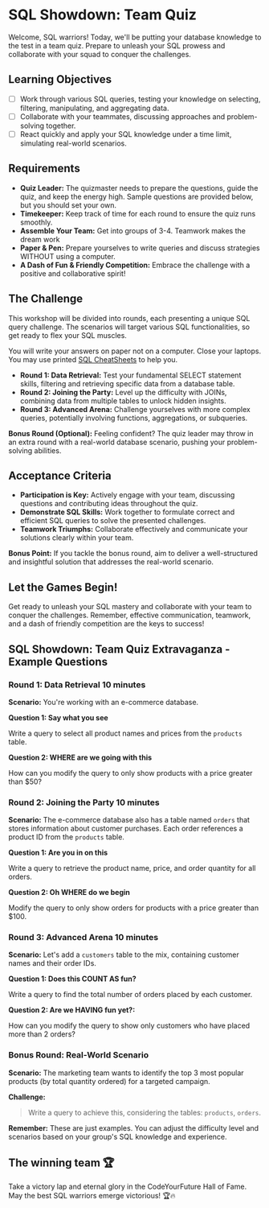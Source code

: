 # SQL Showdown: Team Quiz

Welcome, SQL warriors! Today, we'll be putting your database knowledge to the test in a team quiz. Prepare to unleash your SQL prowess and collaborate with your squad to conquer the challenges.

## Learning Objectives

- [ ] Work through various SQL queries, testing your knowledge on selecting, filtering, manipulating, and aggregating data.
- [ ] Collaborate with your teammates, discussing approaches and problem-solving together.
- [ ] React quickly and apply your SQL knowledge under a time limit, simulating real-world scenarios.

## Requirements

- **Quiz Leader:** The quizmaster needs to prepare the questions, guide the quiz, and keep the energy high. Sample questions are provided below, but you should set your own.
- **Timekeeper:** Keep track of time for each round to ensure the quiz runs smoothly.
- **Assemble Your Team:** Get into groups of 3-4. Teamwork makes the dream work
- **Paper & Pen:** Prepare yourselves to write queries and discuss strategies WITHOUT using a computer.
- **A Dash of Fun & Friendly Competition:** Embrace the challenge with a positive and collaborative spirit!

## The Challenge

This workshop will be divided into rounds, each presenting a unique SQL query challenge. The scenarios will target various SQL functionalities, so get ready to flex your SQL muscles.

You will write your answers on paper not on a computer. Close your laptops. You may use printed [SQL CheatSheets](https://learnsql.com/blog/sql-basics-cheat-sheet/) to help you.

- **Round 1: Data Retrieval:** Test your fundamental SELECT statement skills, filtering and retrieving specific data from a database table.
- **Round 2: Joining the Party:** Level up the difficulty with JOINs, combining data from multiple tables to unlock hidden insights.
- **Round 3: Advanced Arena:** Challenge yourselves with more complex queries, potentially involving functions, aggregations, or subqueries.

**Bonus Round (Optional):** Feeling confident? The quiz leader may throw in an extra round with a real-world database scenario, pushing your problem-solving abilities.

## Acceptance Criteria

- **Participation is Key:** Actively engage with your team, discussing questions and contributing ideas throughout the quiz.
- **Demonstrate SQL Skills:** Work together to formulate correct and efficient SQL queries to solve the presented challenges.
- **Teamwork Triumphs:** Collaborate effectively and communicate your solutions clearly within your team.

**Bonus Point:** If you tackle the bonus round, aim to deliver a well-structured and insightful solution that addresses the real-world scenario.

## Let the Games Begin!

Get ready to unleash your SQL mastery and collaborate with your team to conquer the challenges. Remember, effective communication, teamwork, and a dash of friendly competition are the keys to success!

## SQL Showdown: Team Quiz Extravaganza - Example Questions

### Round 1: Data Retrieval 10 minutes

**Scenario:** You're working with an e-commerce database.

**Question 1: Say what you see**

Write a query to select all product names and prices from the `products` table.

**Question 2: WHERE are we going with this**

How can you modify the query to only show products with a price greater than $50?

### Round 2: Joining the Party 10 minutes

**Scenario:** The e-commerce database also has a table named `orders` that stores information about customer purchases. Each order references a product ID from the `products` table.

**Question 1: Are you in on this**

Write a query to retrieve the product name, price, and order quantity for all orders.

**Question 2: Oh WHERE do we begin**

Modify the query to only show orders for products with a price greater than $100.

### Round 3: Advanced Arena 10 minutes

**Scenario:** Let's add a `customers` table to the mix, containing customer names and their order IDs.

**Question 1: Does this COUNT AS fun?**

Write a query to find the total number of orders placed by each customer.

**Question 2: Are we HAVING fun yet?:**

How can you modify the query to show only customers who have placed more than 2 orders?

### Bonus Round: Real-World Scenario

**Scenario:** The marketing team wants to identify the top 3 most popular products (by total quantity ordered) for a targeted campaign.

**Challenge:**

> Write a query to achieve this, considering the tables: `products`, `orders`.

**Remember:** These are just examples. You can adjust the difficulty level and scenarios based on your group's SQL knowledge and experience.

## The winning team 🏆

Take a victory lap and eternal glory in the CodeYourFuture Hall of Fame. May the best SQL warriors emerge victorious! 🏆🔥
